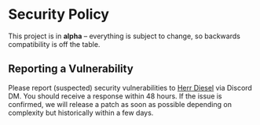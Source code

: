 # Security Policy

This project is in **alpha** – everything is subject to change, so backwards compatibility is off the table.
<!-- ## Supported Versions

...

| Version | Supported          |
| ------- | ------------------ |
| 2.3.x   | :white_check_mark: |
| < 2.3.x | :x:                |
-->

## Reporting a Vulnerability

Please report (suspected) security vulnerabilities to [Herr Diesel](https://github.com/HerrDiesel) via Discord DM. You should receive a response within 48 hours. If the issue is confirmed, we will release a patch as soon as possible depending on complexity but historically within a few days.
